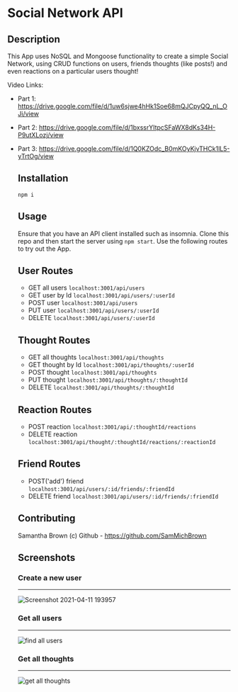   # Social Network API

  ## Description

  This App uses NoSQL and Mongoose functionality to create a simple Social Network, using CRUD functions on users, friends thoughts (like posts!) and even reactions on a particular users thought!

  Video Links: 
  
- Part 1: https://drive.google.com/file/d/1uw6sjwe4hHk1Soe68mQJCpyQQ_nL_OJi/view

- Part 2: https://drive.google.com/file/d/1bxssrYItpcSFaWX8dKs34H-P9utXLozj/view

- Part 3: https://drive.google.com/file/d/1Q0KZOdc_B0mKOyKjvTHCk1lL5-yTrtOg/view

  ## Installation
  
  ```
  npm i
  ```

  ## Usage

  Ensure that you have an API client installed such as insomnia. Clone this repo and then start the server using `npm start`. Use the following routes to try out the App.

   User Routes
   ---
   - GET all users `localhost:3001/api/users`
   - GET user by Id `localhost:3001/api/users/:userId`
   - POST user `localhost:3001/api/users`
   - PUT user `localhost:3001/api/users/:userId`
   - DELETE `localhost:3001/api/users/:userId`

   Thought Routes
   ---
   - GET all thoughts `localhost:3001/api/thoughts`
   - GET thought by Id `localhost:3001/api/thoughts/:userId`
   - POST thought `localhost:3001/api/thoughts`
   - PUT thought `localhost:3001/api/thoughts/:thoughtId`
   - DELETE `localhost:3001/api/thoughts/:thoughtId`

   Reaction Routes
   ---
   - POST reaction `localhost:3001/api/:thoughtId/reactions`
   - DELETE reaction `localhost:3001/api/thought/:thoughtId/reactions/:reactionId`

   Friend Routes
   ---
   - POST('add') friend `localhost:3001/api/users/:id/friends/:friendId`
   - DELETE friend `localhost:3001/api/users/:id/friends/:friendId`


  ## Contributing
  
  Samantha Brown (c) Github - https://github.com/SamMichBrown

  ## Screenshots

  ### Create a new user
  ---
  ![Screenshot 2021-04-11 193957](https://user-images.githubusercontent.com/71106177/114325372-c5bf8b00-9afd-11eb-8680-af1320b686eb.png)

  ### Get all users
  ---
  ![find all users](https://user-images.githubusercontent.com/71106177/114325402-f6072980-9afd-11eb-92d5-1653468867fb.png)

  ### Get all thoughts
  ---
  ![get all thoughts](https://user-images.githubusercontent.com/71106177/114325413-08816300-9afe-11eb-93c7-cd1bf0b128a9.png)

